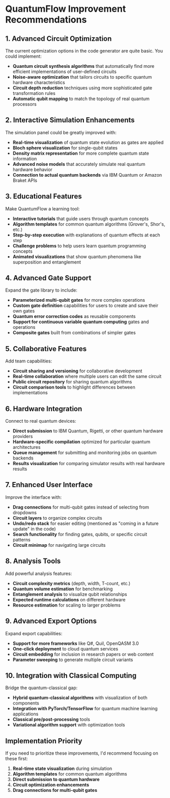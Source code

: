 # QuantumFlow Improvement Recommendations

## 1. Advanced Circuit Optimization

The current optimization options in the code generator are quite basic. You could implement:

- **Quantum circuit synthesis algorithms** that automatically find more efficient implementations of user-defined circuits
- **Noise-aware optimization** that tailors circuits to specific quantum hardware characteristics
- **Circuit depth reduction** techniques using more sophisticated gate transformation rules
- **Automatic qubit mapping** to match the topology of real quantum processors

## 2. Interactive Simulation Enhancements

The simulation panel could be greatly improved with:

- **Real-time visualization** of quantum state evolution as gates are applied
- **Bloch sphere visualization** for single-qubit states
- **Density matrix representation** for more complete quantum state information
- **Advanced noise models** that accurately simulate real quantum hardware behavior
- **Connection to actual quantum backends** via IBM Quantum or Amazon Braket APIs

## 3. Educational Features

Make QuantumFlow a learning tool:

- **Interactive tutorials** that guide users through quantum concepts
- **Algorithm templates** for common quantum algorithms (Grover's, Shor's, etc.)
- **Step-by-step execution** with explanations of quantum effects at each step
- **Challenge problems** to help users learn quantum programming concepts
- **Animated visualizations** that show quantum phenomena like superposition and entanglement

## 4. Advanced Gate Support

Expand the gate library to include:

- **Parameterized multi-qubit gates** for more complex operations
- **Custom gate definition** capabilities for users to create and save their own gates
- **Quantum error correction codes** as reusable components
- **Support for continuous variable quantum computing** gates and operations
- **Composite gates** built from combinations of simpler gates

## 5. Collaborative Features

Add team capabilities:

- **Circuit sharing and versioning** for collaborative development
- **Real-time collaboration** where multiple users can edit the same circuit
- **Public circuit repository** for sharing quantum algorithms
- **Circuit comparison tools** to highlight differences between implementations

## 6. Hardware Integration

Connect to real quantum devices:

- **Direct submission** to IBM Quantum, Rigetti, or other quantum hardware providers
- **Hardware-specific compilation** optimized for particular quantum architectures
- **Queue management** for submitting and monitoring jobs on quantum backends
- **Results visualization** for comparing simulator results with real hardware results

## 7. Enhanced User Interface

Improve the interface with:

- **Drag connections** for multi-qubit gates instead of selecting from dropdowns
- **Circuit layers** to organize complex circuits
- **Undo/redo stack** for easier editing (mentioned as "coming in a future update" in the code)
- **Search functionality** for finding gates, qubits, or specific circuit patterns
- **Circuit minimap** for navigating large circuits

## 8. Analysis Tools

Add powerful analysis features:

- **Circuit complexity metrics** (depth, width, T-count, etc.)
- **Quantum volume estimation** for benchmarking
- **Entanglement analysis** to visualize qubit relationships
- **Expected runtime calculations** on different hardware
- **Resource estimation** for scaling to larger problems

## 9. Advanced Export Options

Expand export capabilities:

- **Support for more frameworks** like Q#, Quil, OpenQASM 3.0
- **One-click deployment** to cloud quantum services
- **Circuit embedding** for inclusion in research papers or web content
- **Parameter sweeping** to generate multiple circuit variants

## 10. Integration with Classical Computing

Bridge the quantum-classical gap:

- **Hybrid quantum-classical algorithms** with visualization of both components
- **Integration with PyTorch/TensorFlow** for quantum machine learning applications
- **Classical pre/post-processing** tools
- **Variational algorithm support** with optimization tools

## Implementation Priority

If you need to prioritize these improvements, I'd recommend focusing on these first:

1. **Real-time state visualization** during simulation
2. **Algorithm templates** for common quantum algorithms
3. **Direct submission to quantum hardware**
4. **Circuit optimization enhancements**
5. **Drag connections for multi-qubit gates**

